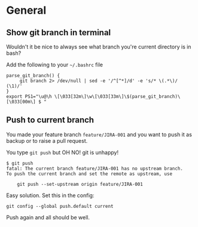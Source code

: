 # General

## Show git branch in terminal

Wouldn't it be nice to always see what branch you're current directory is in bash?

Add the following to your `~/.bashrc` file

```
parse_git_branch() {
     git branch 2> /dev/null | sed -e '/^[^*]/d' -e 's/* \(.*\)/ (\1)/'
}
export PS1="\u@\h \[\033[32m\]\w\[\033[33m\]\$(parse_git_branch)\[\033[00m\] $ "
```

## Push to current branch

You made your feature branch `feature/JIRA-001` and you want to push it as backup or to raise a pull request.

You type `git push` but OH NO! git is unhappy!

```
$ git push
fatal: The current branch feature/JIRA-001 has no upstream branch.
To push the current branch and set the remote as upstream, use

    git push --set-upstream origin feature/JIRA-001
```

Easy solution. Set this in the config:

```
git config --global push.default current
```

Push again and all should be well.
